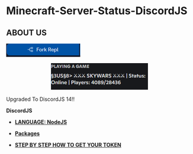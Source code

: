 # Minecraft-Server-Status-DiscordJS

## ABOUT US

<img href="https://replit.com/github/Roomysteve12/Minecraft-Server-Status-DiscordJS" src="https://github.com/Roomysteve12/Minecraft-Server-Status-DiscordJS/blob/main/asset/replit.png"  />

<p align="center">
   <img src="https://github.com/Roomysteve12/Minecraft-Server-Status-DiscordJS/blob/main/asset/center.png" />
</p>

<p>Upgraded To DiscordJS 14!!</p>

**DiscordJS**

- **[LANGUAGE: NodeJS](https://en.wikipedia.org/wiki/Node.js)** 
- **[Packages](https://github.com/Roomysteve12/Minecraft-Server-Status-DiscordJS/blob/main/package.json)**

- **[STEP BY STEP HOW TO GET YOUR TOKEN](https://github.com/Roomysteve12/Minecraft-Server-Status-DiscordJS/blob/main/readthis)**
